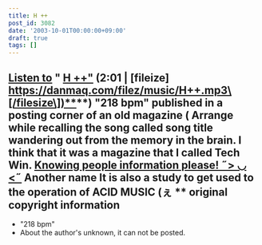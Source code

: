 ```yaml
---
title: H ++
post_id: 3082
date: '2003-10-01T00:00:00+09:00'
draft: true
tags: []
---
```


## [Listen to](https://danmaq.com/filez/music/H++.mp3) " [H ++"](https://danmaq.com/filez/music/H++.mp3) (2:01 | \[fileize\] [https://danmaq.com/filez/music/H++.mp3\[/filesize\])**](https://danmaq.com/filez/music/H++.mp3[/filesize])**) "218 bpm" published in a posting corner of an old magazine ( Arrange while recalling the song called song title wandering out from the memory in the brain. I think that it was a magazine that I called Tech Win. [Knowing people information please! ˶> ◡ <˶](https://twitter.com/danmaq) Another name It is also a study to get used to the operation of ACID MUSIC (ぇ ** original copyright information

*   "218 bpm"
*   About the author's unknown, it can not be posted.
